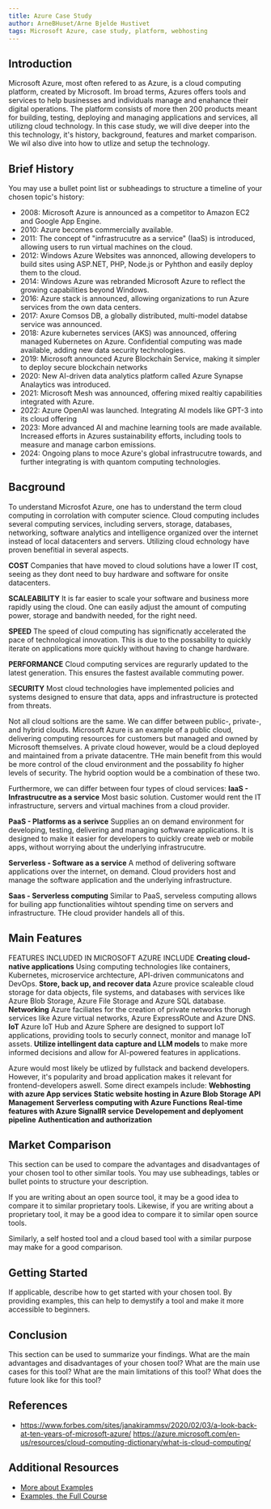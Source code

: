 ```yaml
---
title: Azure Case Study
author: ArneBHuset/Arne Bjelde Hustivet
tags: Microsoft Azure, case study, platform, webhosting
---
```


## Introduction

Microsoft Azure, most often refered to as Azure, is a cloud computing platform, created by Microsoft. Im broad terms, Azures offers tools and services to help businesses and individuals manage and enahance their digital operations. The platform consists of more then 200 products meant for building, testing, deploying and managing applications and services, all utilizng cloud technology. In this case study, we will dive deeper into the this technology, it's history, background, features and market comparison. We wil also dive into how to utlize and setup the technology.  

## Brief History

You may use a bullet point list or subheadings to structure a timeline of your chosen topic's history:
- 2008: Microsoft Azure is announced as a competitor to Amazon EC2 and Google App Engine.
- 2010: Azure becomes commercially available.
- 2011: The concept of "infrastrucutre as a service" (IaaS) is introduced, allowing users to run virtual machines on the cloud. 
- 2012: Windows Azure Websites was annonced, allowing developers to build sites using ASP.NET, PHP, Node.js or Pyhthon and easily deploy them to the cloud. 
- 2014: Windows Azure was rebranded Microsoft Azure to reflect the growing capabilities beyond Windows. 
- 2016: Azure stack is announced, allowing organizations to run Azure services from the own data centers. 
- 2017: Axure Comsos DB, a globally distributed, multi-model databse service was announced. 
- 2018: Azure kubernetes services (AKS) was announced, offering managed Kubernetes on Azure. Confidential computing was made available, adding new data security technologies. 
- 2019: Microsoft announced Azure Blockchain Service, making it simpler to deploy secure blockchain networks
- 2020: New AI-driven data analytics platform called Azure Synapse Analaytics was introduced. 
- 2021: Microsoft Mesh was announced, offering mixed realtiy capabilities integrated with Azure. 
- 2022: Azure OpenAI was launched. Integrating AI models like GPT-3 into its cloud offering
- 2023: More advanced AI and machine learning tools are made available. Increased efforts in Azures sustainability efforts, including tools to measure and manage carbon emissions. 
- 2024: Ongoing plans to moce Azure's global infrastrucutre towards, and further integrating is with quantom computing technologies. 

## Bacground

To understand Microsfot Azure, one has to understand the term cloud computing in corrolation with computer science. Cloud computing includes several computing services, including servers, storage, databases, networking, software analytics and intelligence organized over the internet instead of local datacenters and servers. Utilizing cloud echnology have proven benefitial in several aspects.

**COST**
Companies that have moved to cloud solutions have a lower IT cost, seeing as they dont need to buy hardware and software for onsite datacenters. 

**SCALEABILITY**
It is far easier to scale your software and business more rapidly using the cloud. One can easily adjust the amount of computing power, storage and bandwith needed, for the right need. 

**SPEED**
The speed of cloud computing has significnatly accelerated the pace of technological innovation. This is due to the possability to quickly iterate on applications more quickly without having to change hardware. 

**PERFORMANCE**
Cloud computing services are regurarly updated to the latest generation. This ensures the fastest available commuting power. 

S**ECURITY**
Most cloud technologies have implemented policies and systems designed to ensure that data, apps and infrastructure is protected from threats. 

Not all cloud soltions are the same. We can differ between public-, private-, and hybrid clouds. Microsoft Azure is an example of a public cloud, delivering computing resources for customers but managed and owned by Microsoft themselves. A private cloud however, would be a cloud deployed and maintained from a private datacentre. THe main benefit from this would be more control of the cloud environment and the possability fo higher levels of security. The hybrid ooption would be a combination of these two. 

Furthermore, we can differ between four types of cloud services:
**IaaS - Infrastrucutre as a service**
Most basic solution. Customer would rent the IT infrastructure, servers and virtual machines from a cloud provider. 

**PaaS - Platforms as a serivce**
Supplies an on demand environment for developing, testing, delivering and managing softwware applications. It is designed to make it easier for developers to quickly create web or mobile apps, without worrying about the underlying infrastrucutre. 

**Serverless - Software as a service**
A method of delivering software applications over the internet, on demand. Cloud providers host and manage the software application and the underlying infrastructure.  

**Saas - Serverless computing**
Similar to PaaS, serveless computing allows for builing app functionalities wihtout spending time on servers and infrastructure. THe cloud provider handels all of this.


## Main Features
 
FEATURES INCLUDED IN MICROSOFT AZURE INCLUDE
**Creating cloud-native applications**
 Using computing technologies like containers, Kubernetes, microservice archtecture, API-driven communicatons and DevOps. 
 **Store, back up, and recover data** 
 Azure provice scaleable cloud storage for data objects, file systems, and databases with services like Azure Blob Storage, Azure File Storage and Azure SQL database. 
 **Networking**
 Azure faciliates for the creation of private networks thorugh services like Azure virtual networks, Azure ExpressROute and Azure DNS.
**IoT** 
Azure IoT Hub and Azure Sphere are designed to support IoT applications, providing tools to securly connect, monitor and manage IoT assets. 
**Utilize intellingent data capture and LLM models**
to make more informed decisions and allow for AI-powered features in applications. 

Azure would most likely be utlized by fullstack and backend developers. However, it's popularity and broad application makes it relevant for frontend-developers aswell. Some direct exampels include:
**Webhosting with azure App services** 
**Static website hosting in Azure Blob Storage**
**API Management**
**Serverless computing with Azure Functions**
**Real-time features with Azure SignalIR service**
**Developement and deplyoment pipeline**
**Authentication and authorization**



## Market Comparison

This section can be used to compare the advantages and disadvantages of your chosen tool to other similar tools. You may use subheadings, tables or bullet points to structure your description.

If you are writing about an open source tool, it may be a good idea to compare it to similar proprietary tools. Likewise, if you are writing about a proprietary tool, it may be a good idea to compare it to similar open source tools.

Similarly, a self hosted tool and a cloud based tool with a similar purpose may make for a good comparison.

## Getting Started

If applicable, describe how to get started with your chosen tool. By providing examples, this can help to demystify a tool and make it more accessible to beginners.

## Conclusion

This section can be used to summarize your findings. What are the main advantages and disadvantages of your chosen tool? What are the main use cases for this tool? What are the main limitations of this tool? What does the future look like for this tool?

## References

- https://www.forbes.com/sites/janakirammsv/2020/02/03/a-look-back-at-ten-years-of-microsoft-azure/
https://azure.microsoft.com/en-us/resources/cloud-computing-dictionary/what-is-cloud-computing/


## Additional Resources

- [More about Examples](https://example.com)
- [Examples, the Full Course](https://youtu.be/dQw4w9WgXcQ)